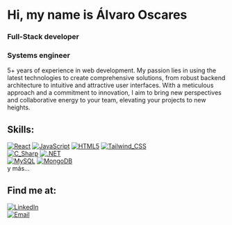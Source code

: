 # Hi, my name is Álvaro Oscares
### Full-Stack developer
### Systems engineer

5+ years of experience in web development. My passion lies in using the latest technologies to create comprehensive solutions, from robust backend architecture to intuitive and attractive user interfaces. With a meticulous approach and a commitment to innovation, I aim to bring new perspectives and collaborative energy to your team, elevating your projects to new heights.

## Skills:
[![React](https://img.shields.io/badge/React-61DAFB?style=for-the-badge&logo=react&logoColor=white&labelColor=101010)]()
[![JavaScript](https://img.shields.io/badge/JavaScript-F7DF1E?style=for-the-badge&logo=javascript&logoColor=white&labelColor=101010)]()
[![HTML5](https://img.shields.io/badge/HTML5-E34F26?style=for-the-badge&logo=HTML5&logoColor=white&labelColor=101010)]()
[![Tailwind_CSS](https://img.shields.io/badge/Tailwind_CSS-06B6D4?style=for-the-badge&logo=TailwindCSS&logoColor=white&labelColor=101010)]()
</br>
[![C_Sharp](https://img.shields.io/badge/C_Sharp-239120?style=for-the-badge&logo=csharp&logoColor=white&labelColor=101010)]()
[![.NET](https://img.shields.io/badge/.NET-512BD4?style=for-the-badge&logo=.net&logoColor=white&labelColor=101010)]()
</br>
[![MySQL](https://img.shields.io/badge/MySQL-4479A1?style=for-the-badge&logo=mysql&logoColor=white&labelColor=101010)]()
[![MongoDB](https://img.shields.io/badge/MongoDB-47A248?style=for-the-badge&logo=mongodb&logoColor=white&labelColor=101010)]()
</br>
y más...

## Find me at:

[![LinkedIn](https://img.shields.io/badge/LinkedIn-Alvaro_Oscares-0077B5?style=for-the-badge&logo=linkedin&logoColor=white&labelColor=101010)](https://www.linkedin.com/in/alvaro-oscares-robles-324308153/)
</br>
[![Email](https://img.shields.io/badge/alvoscares@gmail.com-my_personal_email-D14836?style=for-the-badge&logo=gmail&logoColor=white&labelColor=101010)](mailto:alvoscares@gmail.com)

